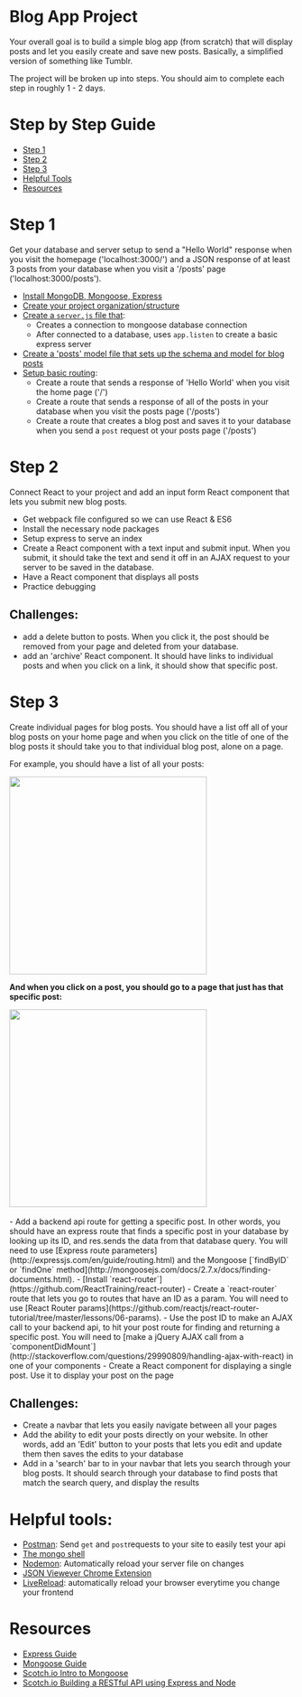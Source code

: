 # Blog App Project
Your overall goal is to build a simple blog app (from scratch) that will display posts and let you easily create and save new posts. Basically, a simplified version of something like Tumblr.

The project will be broken up into steps. You should aim to complete each step in roughly 1 - 2 days.

# Step by Step Guide
- [Step 1](#step-1)
- [Step 2](#step-2)
- [Step 3](#step-3)
- [Helpful Tools](#helpful-tools)
- [Resources](#resources)

# Step 1

Get your database and server setup to send a "Hello World" response when you visit the homepage ('localhost:3000/') and a JSON response of at least 3 posts from your database when you visit a '/posts' page ('localhost:3000/posts').


- [Install MongoDB, Mongoose, Express](./docs/installing-mongo-mongoose-express.md)
- [Create your project organization/structure](./docs/file-structure.md)
- [Create a `server.js` file that](./docs/setting-up-server.md):
  - Creates a connection to mongoose database connection
  - After connected to a database, uses `app.listen` to create a basic express server
- [Create a 'posts' model file that sets up the schema and model for blog posts](./docs/schemas-and-models.md)
- [Setup basic routing](./docs/express-routing-intro.md):
  - Create a route that sends a response of 'Hello World' when you visit the home page ('/')
  - Create a route that sends a response of all of the posts in your database  when you visit the posts page ('/posts')
  - Create a route that creates a blog post and saves it to your database when you send a `post` request ot your posts page ('/posts')

# Step 2

Connect React to your project and add an input form React component that lets you submit new blog posts.

* Get webpack file configured so we can use React & ES6
* Install the necessary node packages
* Setup express to serve an index
* Create a React component with a text input and submit input. When you submit, it should take the text and send it off in an AJAX request to your server to be saved in the database.
* Have a React component that displays all posts
* Practice debugging

## Challenges:
* add a delete button to posts. When you click it, the post should be removed from your page and deleted from your database.
* add an 'archive' React component. It should have links to individual posts and when you click on a link, it should show that specific post.

# Step 3

Create individual pages for blog posts. You should have a list off all of your blog posts on your home page and when you click on the title of one of the blog posts it should take you to that individual blog post, alone on a page.

For example, you should have a list of all your posts:

<img src="http://i.imgur.com/Ckhx8kn.png" width=350 />




**And when you click on a post, you should go to a page that just has that specific post:**




<img src="http://i.imgur.com/EEe0TIB.png" width=350 />

<br />
<br />
- Add a backend api route for getting a specific post. In other words, you should have an express route that finds a specific post in your database by looking up its ID, and res.sends the data from that database query. You will need to use [Express route parameters](http://expressjs.com/en/guide/routing.html) and the Mongoose [`findByID` or `findOne` method](http://mongoosejs.com/docs/2.7.x/docs/finding-documents.html).
- [Install `react-router`](https://github.com/ReactTraining/react-router)
- Create a `react-router` route that lets you go to routes that have an ID as a param. You will need to use [React Router params](https://github.com/reactjs/react-router-tutorial/tree/master/lessons/06-params).
- Use the post ID to make an AJAX call to your backend api, to hit your post route for finding and returning a specific post. You will need to [make a jQuery AJAX call from a `componentDidMount`](http://stackoverflow.com/questions/29990809/handling-ajax-with-react) in one of your components
- Create a React component for displaying a single post. Use it to display your post on the page

## Challenges:
- Create a navbar that lets you easily navigate between all your pages
- Add the ability to edit your posts directly on your website. In other words, add an 'Edit' button to your posts that lets you edit and update them then saves the edits to your database
- Add in a 'search' bar to in your navbar that lets you search through your blog posts. It should search through your database to find posts that match the search query, and display the results


# Helpful tools:
- [Postman](https://www.getpostman.com/): Send `get` and `post`requests to your site to easily test your api
- [The mongo shell](./docs/mongo-shell.md)
- [Nodemon](https://github.com/remy/nodemon): Automatically reload your server file on changes
- [JSON Viewever Chrome Extension](https://chrome.google.com/webstore/detail/json-viewer/gbmdgpbipfallnflgajpaliibnhdgobh)
- [LiveReload](./docs/live-reload.md): automatically reload your browser everytime you change your frontend

# Resources
- [Express Guide](http://expressjs.com/en/guide/routing.html)
- [Mongoose Guide](http://mongoosejs.com/docs/guide.html)
- [Scotch.io Intro to Mongoose](https://scotch.io/tutorials/using-mongoosejs-in-node-js-and-mongodb-applications)
- [Scotch.io Building a RESTful API using Express and Node](https://scotch.io/tutorials/build-a-restful-api-using-node-and-express-4)
